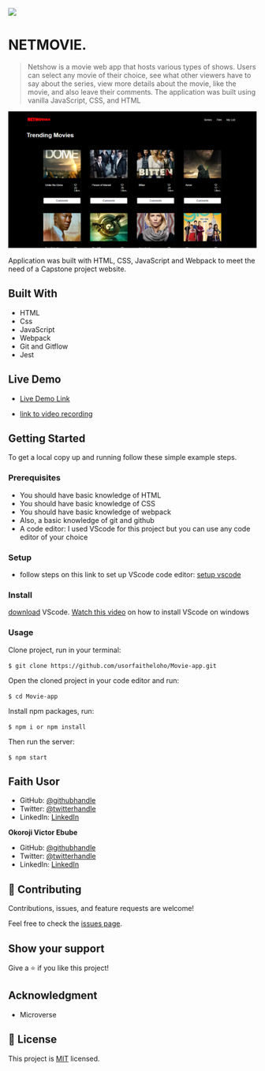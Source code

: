 ![](https://img.shields.io/badge/Microverse-blueviolet)

# NETMOVIE.

> Netshow is a movie web app that hosts various types of shows. Users can select any movie of their choice, see what other viewers have to say about the series, view more details about the movie, like the movie, and also leave their comments. The application was built using vanilla JavaScript, CSS, and HTML

![screenshot](/src/images/asset1.PNG)


Application was built with HTML, CSS, JavaScript and Webpack to meet the need of a Capstone project website. 

## Built With

- HTML
- Css
- JavaScript
- Webpack
- Git and Gitflow
- Jest

## Live Demo

- [Live Demo Link](https://usorfaitheloho.github.io/NetMovie/dist/)


- [link to video recording](https://drive.google.com/file/d/1e8F0edOXMpBgH7Fleg9ngES-H2GjbiNF/view?usp=sharing)


## Getting Started

To get a local copy up and running follow these simple example steps.

### Prerequisites
- You should have basic knowledge of HTML
- You should have basic knowledge of CSS
- You should have basic knowledge of webpack
- Also, a basic knowledge of git and github
- A code editor: I used VScode for this project but you can use any code editor of your choice
### Setup
- follow steps on this link to set up VScode code editor: [setup vscode](https://www.freecodecamp.org/news/how-to-set-up-vs-code-for-web-development/)

### Install
[download](https://code.visualstudio.com/download) VScode.
[Watch this video](https://www.youtube.com/watch?v=MlIzFUI1QGA) on how to install VScode on windows

### Usage

Clone project, run in your terminal:

```$ git clone https://github.com/usorfaitheloho/Movie-app.git ```

Open the cloned project in your code editor and run:

``` $ cd Movie-app ```

 Install npm packages, run:

``` $ npm i or npm install ```

Then run the server:

``` $ npm start ```



## Faith Usor

- GitHub: [@githubhandle](https://github.com/usorfaitheloho)
- Twitter: [@twitterhandle](https://twitter.com/faithusor16)
- LinkedIn: [LinkedIn](https://www.linkedin.com/in/faith-usor)

 **Okoroji Victor Ebube** 
- GitHub: [@githubhandle](https://github.com/vickymarz)
- Twitter: [@twitterhandle](https://twitter.com/Vicky_mars)
- LinkedIn: [LinkedIn](https://www.linkedin.com/in/okoroji-victor-ebube-8791741a0/)

## 🤝 Contributing

Contributions, issues, and feature requests are welcome!

Feel free to check the [issues page](../../issues/).

## Show your support

Give a ⭐️ if you like this project!

## Acknowledgment 
- Microverse 

## 📝 License

This project is [MIT](./MIT.md) licensed.
